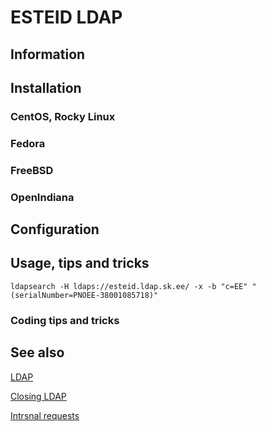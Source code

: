 # ESTEID LDAP

## Information

## Installation

### CentOS, Rocky Linux

### Fedora

### FreeBSD

### OpenIndiana

## Configuration

## Usage, tips and tricks

```shell
ldapsearch -H ldaps://esteid.ldap.sk.ee/ -x -b "c=EE" "(serialNumber=PNOEE-38001085718)"
```

### Coding tips and tricks

## See also

[LDAP](https://www.skidsolutions.eu/resources/ldap/)

[Closing LDAP](https://www.id.ee/artikkel/ldap-sk-ee-andmekataloogi-sulgemine/)

[Intrsnal requests](https://www.id.ee/artikkel/loetelu-urlidest-kuhu-id-kaardi-baastarkvara-sisemiselt-poordub/)
